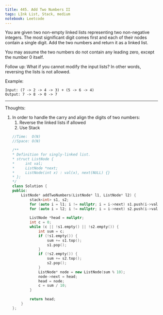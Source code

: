 ```yaml
---
title: 445. Add Two Numbers II
tags: LInk List, Stack, medium
notebook: Leetcode
---
```


You are given two non-empty linked lists representing two non-negative integers. The most significant digit comes first and each of their nodes contain a single digit. Add the two numbers and return it as a linked list.

You may assume the two numbers do not contain any leading zero, except the number 0 itself.

Follow up:
What if you cannot modify the input lists? In other words, reversing the lists is not allowed.

Example:
```
Input: (7 -> 2 -> 4 -> 3) + (5 -> 6 -> 4)
Output: 7 -> 8 -> 0 -> 7
```
----------
Thoughts:
1. In order to handle the carry and align the digits of two numbers:
   1. Reverse the linked lists if allowed
   2. Use Stack
    ```c++
    //Time:  O(N)
    //Space: O(N)

    /**
    * Definition for singly-linked list.
    * struct ListNode {
    *     int val;
    *     ListNode *next;
    *     ListNode(int x) : val(x), next(NULL) {}
    * };
    */
    class Solution {
    public:
        ListNode* addTwoNumbers(ListNode* l1, ListNode* l2) {
            stack<int> s1, s2;
            for (auto i = l1; i != nullptr; i = i->next) s1.push(i->val);
            for (auto i = l2; i != nullptr; i = i->next) s2.push(i->val);
            
            ListNode *head = nullptr;
            int c = 0;
            while (c || !s1.empty() || !s2.empty()) {
                int sum = c;
                if (!s1.empty()) {
                    sum += s1.top();
                    s1.pop();
                }
                if (!s2.empty()) {
                    sum += s2.top();
                    s2.pop();
                }
                ListNode* node = new ListNode(sum % 10);
                node->next = head;
                head = node;
                c = sum / 10;
            }
            
            return head;
        }
    };
```